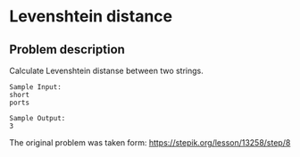 # Levenshtein distance

## Problem description

Calculate Levenshtein distanse between two strings.
```
Sample Input:
short
ports

Sample Output:
3
```

The original problem was taken form: https://stepik.org/lesson/13258/step/8

